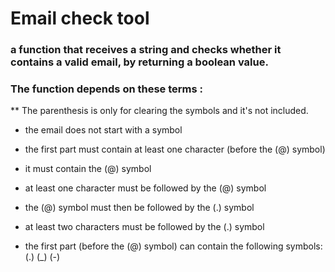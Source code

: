 # Email check tool
### a function that receives a string and checks whether it contains a valid email, by returning a boolean value.


### The function depends on these terms :

** The parenthesis is only for clearing the symbols and it's not included.

- the email does not start with a symbol

- the first part must contain at least one character (before the (@) symbol)

- it must contain the (@) symbol

- at least one character must be followed by the (@) symbol 

- the (@) symbol must then be followed by the (.) symbol

- at least two characters must be followed by the (.) symbol

- the first part (before the (@) symbol) can contain the following symbols: (.) (_) (-)
